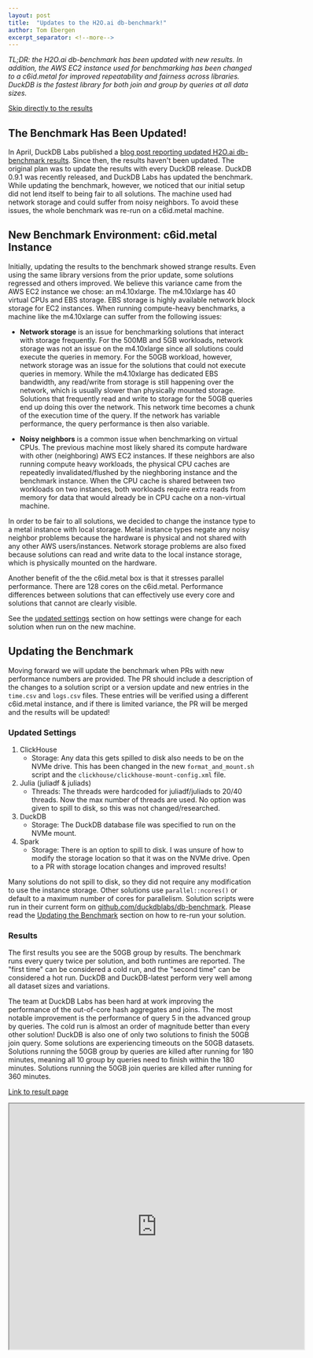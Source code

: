 ```yaml
---
layout: post
title:  "Updates to the H2O.ai db-benchmark!"
author: Tom Ebergen
excerpt_separator: <!--more-->
---
```



*TL;DR: the H2O.ai db-benchmark has been updated with new results. In addition, the AWS EC2 instance used for benchmarking has been changed to a c6id.metal for improved repeatability and fairness across libraries. DuckDB is the fastest library for both join and group by queries at all data sizes.*


[Skip directly to the results](#results)

## The Benchmark Has Been Updated!

In April, DuckDB Labs published a [blog post reporting updated H2O.ai db-benchmark results](https://duckdb.org/2023/04/14/h2oai.html). Since then, the results haven't been updated. The original plan was to update the results with every DuckDB release. DuckDB 0.9.1 was recently released, and DuckDB Labs has updated the benchmark. While updating the benchmark, however, we noticed that our initial setup did not lend itself to being fair to all solutions. The machine used had network storage and could suffer from noisy neighbors. To avoid these issues, the whole benchmark was re-run on a c6id.metal machine.

## New Benchmark Environment: c6id.metal Instance


Initially, updating the results to the benchmark showed strange results. Even using the same library versions from the prior update, some solutions regressed and others improved. We believe this variance came from the AWS EC2 instance we chose: an m4.10xlarge. The m4.10xlarge has 40 virtual CPUs and EBS storage. EBS storage is highly available network block storage for EC2 instances. When running compute-heavy benchmarks, a machine like the m4.10xlarge can suffer from the following issues: 

* **Network storage** is an issue for benchmarking solutions that interact with storage frequently. For the 500MB and 5GB workloads, network storage was not an issue on the m4.10xlarge since all solutions could execute the queries in memory. For the 50GB workload, however, network storage was an issue for the solutions that could not execute queries in memory. While the m4.10xlarge has dedicated EBS bandwidth, any read/write from storage is still happening over the network, which is usually slower than physically mounted storage. Solutions that frequently read and write to storage for the 50GB queries end up doing this over the network. This network time becomes a chunk of the execution time of the query. If the network has variable performance, the query performance is then also variable.

* **Noisy neighbors** is a common issue when benchmarking on virtual CPUs. The previous machine most likely shared its compute hardware with other (neighboring) AWS EC2 instances. If these neighbors are also running compute heavy workloads, the physical CPU caches are repeatedly invalidated/flushed by the nieghboring instance and the benchmark instance. When the CPU cache is shared between two workloads on two instances, both workloads require extra reads from memory for data that would already be in CPU cache on a non-virtual machine. 
	

In order to be fair to all solutions, we decided to change the instance type to a metal instance with local storage. Metal instance types negate any noisy neighbor problems because the hardware is physical and not shared with any other AWS users/instances. Network storage problems are also fixed because solutions can read and write data to the local instance storage, which is physically mounted on the hardware.

Another benefit of the the c6id.metal box is that it stresses parallel performance. There are 128 cores on the c6id.metal. Performance differences between solutions that can effectively use every core and solutions that cannot are clearly visible.


See the [updated settings](#updated-settings) section on how settings were change for each solution when run on the new machine.

## Updating the Benchmark


Moving forward we will update the benchmark when PRs with new performance numbers are provided. The PR should include a description of the changes to a solution script or a version update and new entries in the `time.csv` and `logs.csv` files. These entries will be verified using a different c6id.metal instance, and if there is limited variance, the PR will be merged and the results will be updated!

### Updated Settings

1. ClickHouse
	* Storage: Any data this gets spilled to disk also needs to be on the NVMe drive. This has been changed in the new `format_and_mount.sh` script and the `clickhouse/clickhouse-mount-config.xml` file.
2. Julia (juliadf & juliads)
	* Threads: The threads were hardcoded for juliadf/juliads to 20/40 threads. Now the max number of threads are used. No option was given to spill to disk, so this was not changed/researched.
3. DuckDB
	* Storage: The DuckDB database file was specified to run on the NVMe mount.
4. Spark
	* Storage: There is an option to spill to disk. I was unsure of how to modify the storage location so that it was on the NVMe drive. Open to a PR with storage location changes and improved results!

Many solutions do not spill to disk, so they did not require any modification to use the instance storage. Other solutions use `parallel::ncores()` or default to a maximum number of cores for parallelism. Solution scripts were run in their current form on [github.com/duckdblabs/db-benchmark](https://github.com/duckdblabs/db-benchmark). Please read the [Updating the Benchmark](https://github.com/duckdblabs/db-benchmark#updating-the-benchmark) section on how to re-run your solution.


### Results

The first results you see are the 50GB group by results. The benchmark runs every query twice per solution, and both runtimes are reported. The "first time" can be considered a cold run, and the "second time" can be considered a hot run. DuckDB and DuckDB-latest perform very well among all dataset sizes and variations. 

The team at DuckDB Labs has been hard at work improving the performance of the out-of-core hash aggregates and joins. The most notable improvement is the performance of query 5 in the advanced group by queries. The cold run is almost an order of magnitude better than every other solution! DuckDB is also one of only two solutions to finish the 50GB join query. Some solutions are experiencing timeouts on the 50GB datasets. Solutions running the 50GB group by queries are killed after running for 180 minutes, meaning all 10 group by queries need to finish within the 180 minutes. Solutions running the 50GB join queries are killed after running for 360 minutes.

[Link to result page](https://DuckDBlabs.github.io/db-benchmark/)
<iframe src="https://DuckDBlabs.github.io/db-benchmark/"  title="h2oai db benchmmark" height=500 width=600></iframe>

